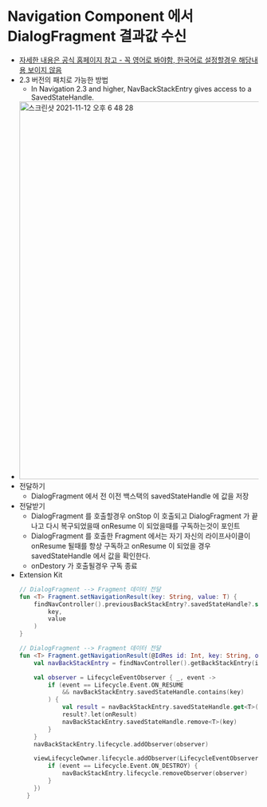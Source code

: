 # Navigation Component 에서 DialogFragment 결과값 수신 
* [자세한 내용은 공식 홈페이지 참고 - 꼭 영어로 봐야함, 한국어로 설정할경우 해당내용 보이지 않음](https://developer.android.com/guide/navigation/navigation-programmatic#additional_considerations)
* 2.3 버전의 패치로 가능한 방법
  * In Navigation 2.3 and higher, NavBackStackEntry gives access to a SavedStateHandle.
* <img width="758" alt="스크린샷 2021-11-12 오후 6 48 28" src="https://user-images.githubusercontent.com/51182964/141446838-3d83bba0-e725-47f4-9221-3cf871c68534.png">
* 전달하기
  * DialogFragment 에서 전 이전 백스택의 savedStateHandle 에 값을 저장
* 전달받기
  * DialogFragment 를 호출할경우 onStop 이 호출되고 DialogFragment 가 끝나고 다시 복구되었을때 onResume 이 되었을때를 구독하는것이 포인트
  * DialogFragment 를 호출한 Fragment 에서는 자기 자신의 라이프사이클이 onResume 될때를 항상 구독하고 onResume 이 되었을 경우 savedStateHandle 에서 값을 확인한다.
  * onDestory 가 호출될경우 구독 종료
* Extension Kit
  ```kotlin
  // DialogFragment --> Fragment 데이터 전달
  fun <T> Fragment.setNavigationResult(key: String, value: T) {
      findNavController().previousBackStackEntry?.savedStateHandle?.set(
          key,
          value
      )
  }

  // DialogFragment --> Fragment 데이터 전달
  fun <T> Fragment.getNavigationResult(@IdRes id: Int, key: String, onResult: (result: T) -> Unit) {
      val navBackStackEntry = findNavController().getBackStackEntry(id)

      val observer = LifecycleEventObserver { _, event ->
          if (event == Lifecycle.Event.ON_RESUME
              && navBackStackEntry.savedStateHandle.contains(key)
          ) {
              val result = navBackStackEntry.savedStateHandle.get<T>(key)
              result?.let(onResult)
              navBackStackEntry.savedStateHandle.remove<T>(key)
          }
      }
      navBackStackEntry.lifecycle.addObserver(observer)
  
      viewLifecycleOwner.lifecycle.addObserver(LifecycleEventObserver { _, event ->
          if (event == Lifecycle.Event.ON_DESTROY) {
              navBackStackEntry.lifecycle.removeObserver(observer)
          }
      })
    }
